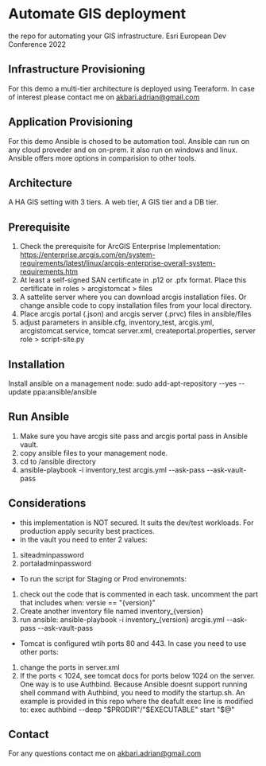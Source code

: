 # Automate GIS deployment
the repo for automating your GIS infrastructure. Esri European Dev Conference 2022

## Infrastructure Provisioning
For this demo a multi-tier architecture is deployed using Teeraform. In case of interest please contact me on akbari.adrian@gmail.com

## Application Provisioning
For this demo Ansible is chosed to be automation tool. Ansible can run on any cloud proveder and on on-prem. it also run on windows and linux. Ansible offers more options in comparision to other tools.

## Architecture
A HA GIS setting with 3 tiers. A web tier, A GIS tier and a DB tier. 

## Prerequisite
1. Check the prerequisite for ArcGIS Enterprise Implementation: https://enterprise.arcgis.com/en/system-requirements/latest/linux/arcgis-enterprise-overall-system-requirements.htm
2. At least a self-signed SAN certificate in .p12 or .pfx format. Place this certificate in roles > arcgistomcat > files
3. A sattelite server where you can download arcgis installation files. Or change ansible code to copy installation files from your local directory.
4. Place arcgis portal (.json) and arcgis server (.prvc) files in ansible/files
4. adjust parameters in ansible.cfg, inventory_test, arcgis.yml, arcgistomcat.service, tomcat server.xml, createportal.properties, server role > script-site.py

## Installation
Install ansible on a management node: 
sudo add-apt-repository --yes --update ppa:ansible/ansible

## Run Ansible
1. Make sure you have arcgis site pass and arcgis portal pass in Ansible vault. 
2. copy ansible files to your management node. 
3. cd to /ansible directory
3. ansible-playbook -i inventory_test arcgis.yml --ask-pass --ask-vault-pass


## Considerations
- this implementation is NOT secured. It suits the dev/test workloads. For production apply security best practices. 
- in the vault you need to enter 2 values: 
1. siteadminpassword
2. portaladminpassword
- To run the script for Staging or Prod environemnts:
1. check out the code that is commented in each task. uncomment the part that includes when: versie == "{version}"
2. Create another inventory file named inventory_{version}
3. run ansible: ansible-playbook -i inventory_{version} arcgis.yml --ask-pass --ask-vault-pass
- Tomcat is configured wtih ports 80 and 443. In case you need to use other ports:
1. change the ports in server.xml
2. If the ports < 1024, see tomcat docs for ports below 1024 on the server. One way is to use Authbind. Because Ansible doesnt support running shell command with Authbind, you  need  to modify the startup.sh. An example is provided in this repo where the deafult exec line is modified to:
exec authbind --deep  "$PRGDIR"/"$EXECUTABLE" start "$@"

## Contact
For any questions contact me on akbari.adrian@gmail.com